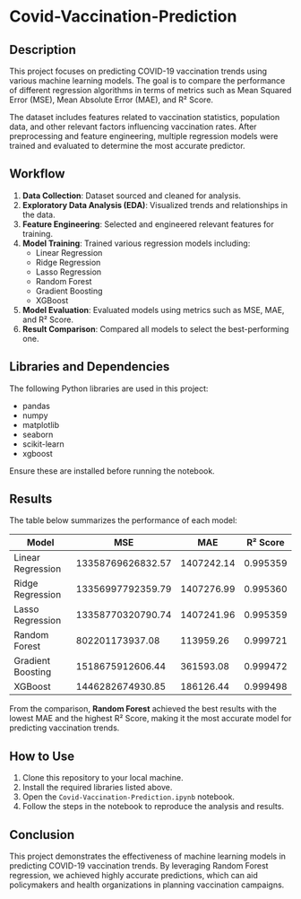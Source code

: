 # Covid-Vaccination-Prediction

## Description

This project focuses on predicting COVID-19 vaccination trends using various machine learning models. The goal is to compare the performance of different regression algorithms in terms of metrics such as Mean Squared Error (MSE), Mean Absolute Error (MAE), and R² Score.

The dataset includes features related to vaccination statistics, population data, and other relevant factors influencing vaccination rates. After preprocessing and feature engineering, multiple regression models were trained and evaluated to determine the most accurate predictor.

## Workflow

1. **Data Collection**: Dataset sourced and cleaned for analysis.
2. **Exploratory Data Analysis (EDA)**: Visualized trends and relationships in the data.
3. **Feature Engineering**: Selected and engineered relevant features for training.
4. **Model Training**: Trained various regression models including:
   - Linear Regression
   - Ridge Regression
   - Lasso Regression
   - Random Forest
   - Gradient Boosting
   - XGBoost
5. **Model Evaluation**: Evaluated models using metrics such as MSE, MAE, and R² Score.
6. **Result Comparison**: Compared all models to select the best-performing one.

## Libraries and Dependencies

The following Python libraries are used in this project:

- pandas
- numpy
- matplotlib
- seaborn
- scikit-learn
- xgboost

Ensure these are installed before running the notebook.

## Results

The table below summarizes the performance of each model:


| Model               | MSE               | MAE           | R² Score |
|---------------------|-------------------|---------------|----------|
| Linear Regression   | 13358769626832.57| 1407242.14    | 0.995359 |
| Ridge Regression    | 13356997792359.79| 1407276.99    | 0.995360 |
| Lasso Regression    | 13358770320790.74| 1407241.96    | 0.995359 |
| Random Forest       | 802201173937.08  | 113959.26     | 0.999721 |
| Gradient Boosting   | 1518675912606.44 | 361593.08     | 0.999472 |
| XGBoost             | 1446282674930.85 | 186126.44     | 0.999498 |


From the comparison, **Random Forest** achieved the best results with the lowest MAE and the highest R² Score, making it the most accurate model for predicting vaccination trends.

## How to Use

1. Clone this repository to your local machine.
2. Install the required libraries listed above.
3. Open the `Covid-Vaccination-Prediction.ipynb` notebook.
4. Follow the steps in the notebook to reproduce the analysis and results.

## Conclusion

This project demonstrates the effectiveness of machine learning models in predicting COVID-19 vaccination trends. By leveraging Random Forest regression, we achieved highly accurate predictions, which can aid policymakers and health organizations in planning vaccination campaigns.
